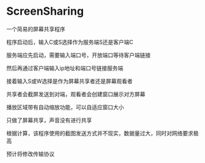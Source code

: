 # ScreenSharing
一个简易的屏幕共享程序

程序启动后，输入C或S选择作为服务端S还是客户端C

服务端应先启动，需要输入端口号，开放端口等待客户端链接

然后再通过客户端输入ip地址和端口号链接服务端

接着输入S或W选择是作为屏幕共享者还是屏幕观看者

共享者会截屏发送到对端，观看者会创建窗口展示对方屏幕

播放区域带有自动缩放功能，可以自适应窗口大小

只做了屏幕共享，声音没有进行共享

根据计算，该程序使用的截图发送方式并不现实，数据量过大，同时对网络要求极高

预计将修改传输协议
